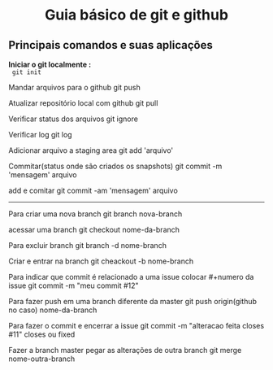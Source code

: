 # <center>Guia básico de git e github</center>

## Principais comandos e suas aplicações


**Iniciar o git localmente :**<br>
<code>
git init
</code>



Mandar arquivos para o github
git push

Atualizar repositório local com github
git pull

Verificar status dos arquivos
git ignore

Verificar log
git log

Adicionar arquivo a staging area
git add 'arquivo'

Commitar(status onde são criados os snapshots)
git commit -m 'mensagem' arquivo

add e comitar
git commit -am 'mensagem' arquivo


-------------------------

Para criar uma nova branch
git branch nova-branch

acessar uma branch
git checkout nome-da-branch

Para excluir branch
git branch -d nome-branch

Criar e entrar na branch
git cheackout -b nome-branch

Para indicar que commit é relacionado a uma issue colocar #+numero da issue
git commit -m "meu commit #12"

Para fazer push em uma branch diferente da master
git push origin(github no caso) nome-da-branch

Para fazer o commit e encerrar a issue
git commit -m "alteracao feita closes #11"
closes ou fixed

Fazer a branch master pegar as alterações de outra branch
git merge nome-outra-branch
